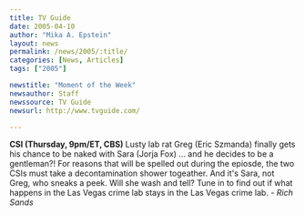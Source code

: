 ```yaml
---
title: TV Guide
date: 2005-04-10
author: "Mika A. Epstein"
layout: news
permalink: /news/2005/:title/
categories: [News, Articles]
tags: ["2005"]

newstitle: "Moment of the Week"
newsauthor: Staff
newssource: TV Guide
newsurl: http://www.tvguide.com/

---
```

**CSI (Thursday, 9pm/ET, CBS)** Lusty lab rat Greg (Eric Szmanda) finally gets his chance to be naked with Sara (Jorja Fox) ... and he decides to be a gentleman?! For reasons that will be spelled out during the epiosde, the two CSIs must take a decontamination shower togeather. And it's Sara, not Greg, who sneaks a peek. Will she wash and tell? Tune in to find out if what happens in the Las Vegas crime lab stays in the Las Vegas crime lab. *- Rich Sands*
